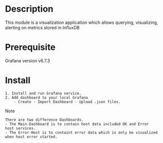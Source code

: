 # Description
This module is a visualization application which allows querying, visualizing, alerting on metrics stored in InfluxDB

# Prerequisite
Grafana version v6.7.3

# Install
```
1. Install and run Grafana service.
2. Add dashboard to your local Grafana
	- Create - Import Dashboard - Upload .json files.
```

Note
```
There are two difference Dashboards. 
- The Main-Dashboard is to contain host data included OK and Error host services.
- The Error-Host is to containt error data which is only be visualized when host error started.
```